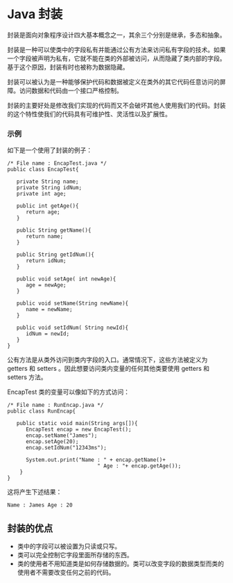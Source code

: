 # Java 封装

封装是面向对象程序设计四大基本概念之一，其余三个分别是继承，多态和抽象。

封装是一种可以使类中的字段私有并能通过公有方法来访问私有字段的技术。如果一个字段被声明为私有，它就不能在类的外部被访问，从而隐藏了类内部的字段。基于这个原因，封装有时也被称为数据隐藏。

封装可以被认为是一种能够保护代码和数据被定义在类外的其它代码任意访问的屏障。访问数据和代码由一个接口严格控制。

封装的主要好处是修改我们实现的代码而又不会破坏其他人使用我们的代码。封装的这个特性使我们的代码具有可维护性、灵活性以及扩展性。

### 示例

如下是一个使用了封装的例子：

```
/* File name : EncapTest.java */
public class EncapTest{

   private String name;
   private String idNum;
   private int age;

   public int getAge(){
      return age;
   }

   public String getName(){
      return name;
   }

   public String getIdNum(){
      return idNum;
   }

   public void setAge( int newAge){
      age = newAge;
   }

   public void setName(String newName){
      name = newName;
   }

   public void setIdNum( String newId){
      idNum = newId;
   }
}
```

公有方法是从类外访问到类内字段的入口。通常情况下，这些方法被定义为 getters 和 setters 。因此想要访问类内变量的任何其他类要使用 getters 和 setters 方法。

EncapTest 类的变量可以像如下的方式访问：

```
/* File name : RunEncap.java */
public class RunEncap{

   public static void main(String args[]){
      EncapTest encap = new EncapTest();
      encap.setName("James");
      encap.setAge(20);
      encap.setIdNum("12343ms");

      System.out.print("Name : " + encap.getName()+ 
                             " Age : "+ encap.getAge());
    }
}
```

这将产生下述结果：

```
Name : James Age : 20
```

## 封装的优点

- 类中的字段可以被设置为只读或只写。
- 类可以完全控制它字段里面所存储的东西。
- 类的使用者不用知道类是如何存储数据的。类可以改变字段的数据类型而类的使用者不需要改变任何之前的代码。